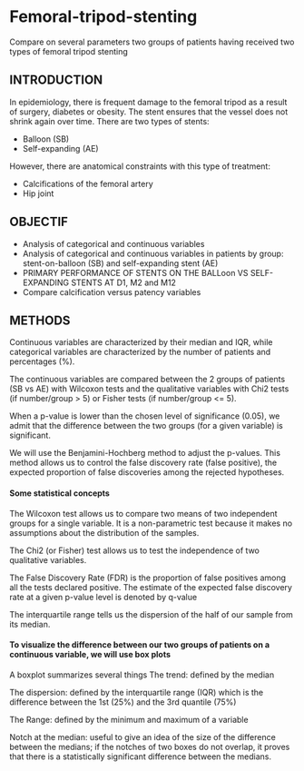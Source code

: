 # Femoral-tripod-stenting
Compare on several parameters two groups of patients having received two types of femoral tripod stenting



## INTRODUCTION
In epidemiology, there is frequent damage to the femoral tripod as a result of surgery, diabetes or obesity.
The stent ensures that the vessel does not shrink again over time.
There are two types of stents:
- Balloon (SB)
- Self-expanding (AE)

However, there are anatomical constraints with this type of treatment:
- Calcifications of the femoral artery
- Hip joint

## OBJECTIF
- Analysis of categorical and continuous variables
- Analysis of categorical and continuous variables in patients by group: stent-on-balloon (SB) and self-expanding stent (AE)
- PRIMARY PERFORMANCE OF STENTS ON THE BALLoon VS SELF-EXPANDING STENTS AT D1, M2 and M12
- Compare calcification versus patency variables

## METHODS
Continuous variables are characterized by their median and IQR, while categorical variables are characterized by the number of patients and percentages (%). 

The continuous variables are compared between the 2 groups of patients (SB vs AE) with Wilcoxon tests and the qualitative variables with Chi2 tests (if number/group > 5) or Fisher tests (if number/group <= 5). 

When a p-value is lower than the chosen level of significance (0.05), we admit that the difference between the two groups (for a given variable) is significant.

We will use the Benjamini-Hochberg method to adjust the p-values. This method allows us to control the false discovery rate (false positive), the expected proportion of false discoveries among the rejected hypotheses.

#### Some statistical concepts
The Wilcoxon test allows us to compare two means of two independent groups for a single variable. It is a non-parametric test because it makes no assumptions about the distribution of the samples.

The Chi2 (or Fisher) test allows us to test the independence of two qualitative variables.

The False Discovery Rate (FDR) is the proportion of false positives among all the tests declared positive. The estimate of the expected false discovery rate at a given p-value level is denoted by q-value

The interquartile range tells us the dispersion of the half of our sample from its median.

#### To visualize the difference between our two groups of patients on a continuous variable, we will use box plots

A boxplot summarizes several things
The trend: defined by the median

The dispersion: defined by the interquartile range (IQR) which is the difference between the 1st (25%) and the 3rd quantile (75%)

The Range: defined by the minimum and maximum of a variable

Notch at the median: useful to give an idea of the size of the difference between the medians; if the notches of two boxes do not overlap, it proves that there is a statistically significant difference between the medians.


























